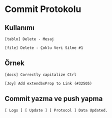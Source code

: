
# Commit Protokolu

## Kullanımı
 
 ```
[tablo] Delete - Mesaj
 ```
```
[file] Delete - Çoklu Veri Silme #1
 ```
 
 ## Örnek
 
 ```
[docs] Correctly capitalize Ctrl
 ```
  ```
[Joy] Add extendSxProp to Link (#32505)
 ```


 ## Commit yazma ve push yapma
 
 ```
[ Logs ] [ Update ] [ Protocol ] Data Updated.
 ```
